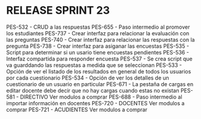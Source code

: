 # RELEASE SPRINT 23
PES-532 - CRUD a las respuestas
PES-655 - Paso intermedio al promover los estudiantes
PES-737 - Crear interfaz para relacionar la evaluación con las preguntas
PES-740 - Crear interfaz para relacionar las respuestas con la pregunta
PES-738 - Crear interfaz para asiganar las encuestas
PES-535 - Script para determinar si un usario tiene encuestas pendientes
PES-536 - Interfaz compartida para responder encuesta
PES-537 - Se crea script que va guarddando las respuestas a medida que se seleccionan
PES-533 - Opción de ver el listado de los resultados en general de todos los usuarios por cada cuestionario
PES-534 - Opción de ver los detalles de un cuestionario de un usuario en particular
PES-671 - La pestaña de cargas en editar docente debe decir que no hay cargas cuando estas no existan
PES-581 - DIRECTIVO Ver modulos a comprar
PES-688 - Paso intermedio al importar información en docentes
PES-720 - DOCENTES Ver modulos a comprar
PES-721 - ACUDIENTES Ver modulos a comprar